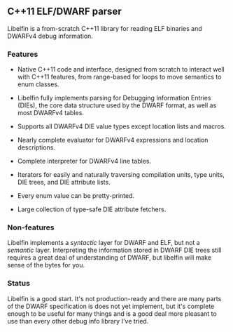 C++11 ELF/DWARF parser
----------------------

Libelfin is a from-scratch C++11 library for reading ELF binaries and
DWARFv4 debug information.

### Features

* Native C++11 code and interface, designed from scratch to interact
  well with C++11 features, from range-based for loops to move
  semantics to enum classes.

* Libelfin fully implements parsing for Debugging Information Entries
  (DIEs), the core data structure used by the DWARF format, as well as
  most DWARFv4 tables.

* Supports all DWARFv4 DIE value types except location lists and
  macros.

* Nearly complete evaluator for DWARFv4 expressions and location
  descriptions.

* Complete interpreter for DWARFv4 line tables.

* Iterators for easily and naturally traversing compilation units,
  type units, DIE trees, and DIE attribute lists.

* Every enum value can be pretty-printed.

* Large collection of type-safe DIE attribute fetchers.

### Non-features

Libelfin implements a *syntactic* layer for DWARF and ELF, but not a
*semantic* layer.  Interpreting the information stored in DWARF DIE
trees still requires a great deal of understanding of DWARF, but
libelfin will make sense of the bytes for you.

### Status

Libelfin is a good start.  It's not production-ready and there are
many parts of the DWARF specification is does not yet implement, but
it's complete enough to be useful for many things and is a good deal
more pleasant to use than every other debug info library I've tried.

